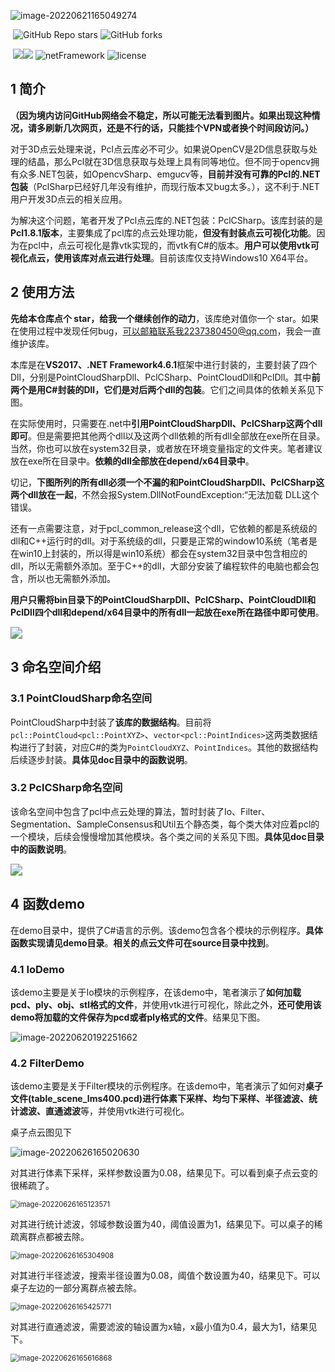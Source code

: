 ![image-20220621165049274](README.assets/image-20220621165049274.png)

​                                                                                                   ![GitHub Repo stars](https://img.shields.io/github/stars/booksuper/PclCSharp.svg?style=social) ![GitHub forks](https://img.shields.io/github/forks/booksuper/PclCSharp?style=social)

​                                                ![](https://img.shields.io/badge/%E4%BD%9C%E8%80%85-%40ShuDengdeng-orange?link=https://github.com/booksuper)![](https://img.shields.io/badge/Gitee-%40ShuDengdeng-orange?logo=Gitee&link=https://gitee.com/shudengdeng) ![netFramework](https://img.shields.io/badge/.NET%20Framework%204.6.1-passed-green) ![license](https://img.shields.io/badge/license-BSD--3-brightgreen)

## 1 简介

**（因为境内访问GitHub网络会不稳定，所以可能无法看到图片。如果出现这种情况，请多刷新几次网页，还是不行的话，只能挂个VPN或者换个时间段访问。）**

对于3D点云处理来说，Pcl点云库必不可少。如果说OpenCV是2D信息获取与处理的结晶，那么Pcl就在3D信息获取与处理上具有同等地位。但不同于opencv拥有众多.NET包装，如OpencvSharp、emgucv等，**目前并没有可靠的Pcl的.NET包装**（PclSharp已经好几年没有维护，而现行版本又bug太多。），这不利于.NET用户开发3D点云的相关应用。

为解决这个问题，笔者开发了Pcl点云库的.NET包装：PclCSharp。该库封装的是**Pcl1.8.1版本**，主要集成了pcl库的点云处理功能，**但没有封装点云可视化功能**。因为在pcl中，点云可视化是靠vtk实现的，而vtk有C#的版本。**用户可以使用vtk可视化点云，使用该库对点云进行处理**。目前该库仅支持Windows10 X64平台。

## 2 使用方法

**先给本仓库点个 star，给我一个继续创作的动力**，该库绝对值你一个 star。如果在使用过程中发现任何bug，可以邮箱联系我2237380450@qq.com，我会一直维护该库。

本库是在**VS2017、.NET Framework4.6.1**框架中进行封装的，主要封装了四个Dll，分别是PointCloudSharpDll、PclCSharp、PointCloudDll和PclDll。其中**前两个是用C#封装的Dll，它们是对后两个dll的包装**。它们之间具体的依赖关系见下图。

在实际使用时，只需要在.net中**引用PointCloudSharpDll、PclCSharp这两个dll即可**。但是需要把其他两个dll以及这两个dll依赖的所有dll全部放在exe所在目录。当然，你也可以放在system32目录，或者放在环境变量指定的文件夹。笔者建议放在exe所在目录中。**依赖的dll全部放在depend/x64目录中**。

切记，**下图所列的所有dll必须一个不漏的和PointCloudSharpDll、PclCSharp这两个dll放在一起**，不然会报System.DllNotFoundException:“无法加载 DLL这个错误。

还有一点需要注意，对于pcl_common_release这个dll，它依赖的都是系统级的dll和C++运行时的dll。对于系统级的dll，只要是正常的window10系统（笔者是在win10上封装的，所以得是win10系统）都会在system32目录中包含相应的dll，所以无需额外添加。至于C++的dll，大部分安装了编程软件的电脑也都会包含，所以也无需额外添加。

**用户只需将bin目录下的PointCloudSharpDll、PclCSharp、PointCloudDll和PclDll四个dll和depend/x64目录中的所有dll一起放在exe所在路径中即可使用**。

<img src="README.assets/net%E4%B8%AD%E5%AF%B9Pcl%E7%9A%84%E4%BD%BF%E7%94%A8.png" style="zoom:120%;" />



## 3 命名空间介绍

### 3.1 PointCloudSharp命名空间

PointCloudSharp中封装了**该库的数据结构**。目前将`pcl::PointCloud<pcl::PointXYZ>`、`vector<pcl::PointIndices>`这两类数据结构进行了封装，对应C#的类为`PointCloudXYZ`、`PointIndices`。其他的数据结构后续逐步封装。**具体见doc目录中的函数说明**。

### 3.2 PclCSharp命名空间

该命名空间中包含了pcl中点云处理的算法，暂时封装了Io、Filter、Segmentation、SampleConsensus和Util五个静态类，每个类大体对应着pcl的一个模块，后续会慢慢增加其他模块。各个类之间的关系见下图。**具体见doc目录中的函数说明**。

<img src="README.assets/PclCSharp.png" style="zoom:120%;" />

## 4 函数demo

在demo目录中，提供了C#语言的示例。该demo包含各个模块的示例程序。**具体函数实现请见demo目录**。**相关的点云文件可在source目录中找到**。

### 4.1 IoDemo

该demo主要是关于Io模块的示例程序，在该demo中，笔者演示了**如何加载pcd、ply、obj、stl格式的文件**，并使用vtk进行可视化，除此之外，**还可使用该demo将加载的文件保存为pcd或者ply格式的文件**。结果见下图。

![image-20220620192251662](README.assets/image-20220620192251662.png)

### 4.2 FilterDemo

该demo主要是关于Filter模块的示例程序。在该demo中，笔者演示了如何对**桌子文件(table_scene_lms400.pcd)**进行**体素下采样、均匀下采样、半径滤波、统计滤波、直通滤波**等，并使用vtk进行可视化。

桌子点云图见下

![image-20220626165020630](README.assets/image-20220626165020630.png)

对其进行体素下采样，采样参数设置为0.08，结果见下。可以看到桌子点云变的很稀疏了。

<img src="README.assets/image-20220626165123571.png" alt="image-20220626165123571" style="zoom:80%;" />

对其进行统计滤波，邻域参数设置为40，阈值设置为1，结果见下。可以桌子的稀疏离群点都被去除。

<img src="README.assets/image-20220626165304908.png" alt="image-20220626165304908" style="zoom:80%;" />

对其进行半径滤波，搜索半径设置为0.08，阈值个数设置为40，结果见下。可以桌子左边的一部分离群点被去除。

<img src="README.assets/image-20220626165425771.png" alt="image-20220626165425771" style="zoom:80%;" />

对其进行直通滤波，需要滤波的轴设置为x轴，x最小值为0.4，最大为1，结果见下。

<img src="README.assets/image-20220626165616868.png" alt="image-20220626165616868" style="zoom:80%;" />
